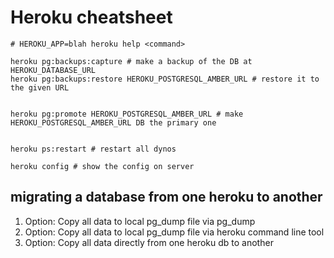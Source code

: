 # Heroku cheatsheet

```
# HEROKU_APP=blah heroku help <command>

heroku pg:backups:capture # make a backup of the DB at HEROKU_DATABASE_URL
heroku pg:backups:restore HEROKU_POSTGRESQL_AMBER_URL # restore it to the given URL


heroku pg:promote HEROKU_POSTGRESQL_AMBER_URL # make HEROKU_POSTGRESQL_AMBER_URL DB the primary one


heroku ps:restart # restart all dynos

heroku config # show the config on server
```

## migrating a database from one heroku to another


1. Option: Copy all data to local pg_dump file via pg_dump
1. Option: Copy all data to local pg_dump file via heroku command line tool
1. Option: Copy all data directly from one heroku db to another
